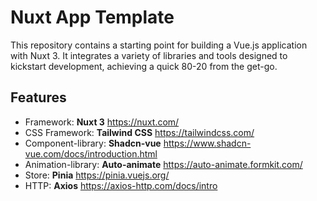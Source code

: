 # Nuxt App Template

This repository contains a starting point for building a Vue.js application with Nuxt 3. It integrates a variety of libraries and tools designed to kickstart development, achieving a quick 80-20 from the get-go.

## Features

- Framework: **Nuxt 3** https://nuxt.com/
- CSS Framework: **Tailwind CSS** https://tailwindcss.com/
- Component-library: **Shadcn-vue** https://www.shadcn-vue.com/docs/introduction.html
- Animation-library: **Auto-animate** https://auto-animate.formkit.com/
- Store: **Pinia** https://pinia.vuejs.org/
- HTTP: **Axios** https://axios-http.com/docs/intro

